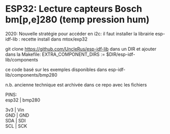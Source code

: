 # ESP32: Lecture capteurs Bosch bm[p,e]280 (temp pression hum)

2020: Nouvelle stratégie pour accéder en i2c:
il faut installer la librairie esp-idf-lib : recette install dans mtox/exp32

 
 
git clone https://github.com/UncleRus/esp-idf-lib dans un DIR et ajouter dans la Makefile:
EXTRA_COMPONENT_DIRS := $DIR/esp-idf-lib/components


ce code basé sur les exemples disponibles dans esp-idf-lib/components/bmp280

n.b. ancienne technique est archivée dans ce repo avec les fichiers



PINS:  
esp32 | bmp280  

3v3 | Vin  
GND | GND  
SDA | SDI   
SCL | SCK  

